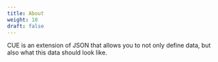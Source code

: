 ```yaml
---
title: About
weight: 10
draft: false
---
```


CUE is an extension of JSON that allows you to not only define data, but also what this data should look like.
